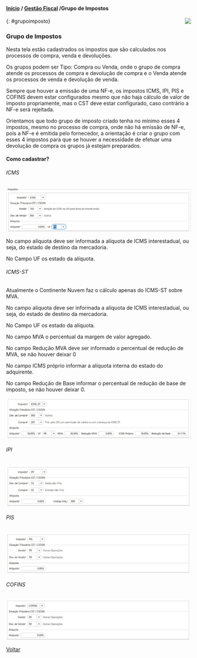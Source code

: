 #### [Início](index.md) / [Gestão Fiscal](gestao_fiscal.md) /Grupo de Impostos

<a href="http://docs.continentenuvem.com.br/dicas.html#dicas"><img align="right" src="http://docs.continentenuvem.com.br/images/dicas.png"></a>

{: #grupoimposto}

### Grupo de Impostos

Nesta tela estão cadastrados os impostos que são calculados nos processos de compra, venda e devoluções.

Os grupos podem ser Tipo: Compra ou Venda, onde o grupo de compra atende os processos de compra e devolução de compra e o Venda atende os processos de venda e devolução de venda.

Sempre que houver a emissão de uma NF-e, os impostos ICMS, IPI, PIS e COFINS devem estar configurados mesmo que não haja cálculo de valor de imposto propriamente, mas o CST deve estar configurado, caso contrário a NF-e será rejeitada. 

Orientamos que todo grupo de imposto criado tenha no mínimo esses 4 impostos, mesmo no processo de compra, onde não há emissão de NF-e, pois a NF-e é emitida pelo fornecedor, a orientação é criar o grupo com esses 4 impostos para que se houver a necessidade de efetuar uma devolução de compra os grupos já estejam preparados.

#### Como cadastrar?

###### ICMS

![](images/gestao_fiscal_grupo_imposto_icms.jpg)

No campo alíquota deve ser informada a alíquota de ICMS interestadual, ou seja, do estado de destino da mercadoria.

No Campo UF os estado da alíquota.



###### ICMS-ST

Atualmente o Continente Nuvem faz o cálculo apenas do ICMS-ST sobre MVA. 

No campo alíquota deve ser informada a alíquota de ICMS interestadual, ou seja, do estado de destino da mercadoria.

No Campo UF os estado da alíquota.

No campo MVA o percentual da margem de valor agregado.

No campo Redução MVA deve ser informado o percentual de redução de MVA, se não houver deixar 0

No campo ICMS próprio informar a alíquota interna do estado do adquirente.

No campo Redução de Base informar o percentual de redução de base de imposto, se não houver deixar 0.

![](images/gestao_fiscal_grupo_imposto_icms-st.jpg)

###### IPI

![](images/gestao_fiscal_grupo_imposto_ipi.jpg)

###### PIS

![](images/gestao_fiscal_grupo_imposto_pis.jpg)

###### COFINS

![](images/gestao_fiscal_grupo_imposto_cofins.jpg)





[Voltar](gestao_fiscal.md)                                                                                                                                      






